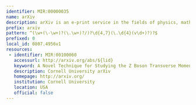 ```yaml
---
identifier: MIR:00000035
name: arXiv
description: arXiv is an e-print service in the fields of physics, mathematics, non-linear science, computer science, and quantitative biology.
prefix: arxiv
pattern: ^(\w+(\-\w+)?(\.\w+)?/)?\d{4,7}(\.\d{4}(v\d+)?)?$
prefixed: 0
local_id: 0807.4956v1
resources:
 - identifier: MIR:00100060
   accessurl: http://arxiv.org/abs/${lid}
   keyword: A Novel Technique for Studying the Z Boson Transverse Momentum  Distribution at Hadron Colliders
   description: Cornell University arXiv
   homepage: http://arxiv.org/
   institution: Cornell University
   location: USA
   official: false
---
```


